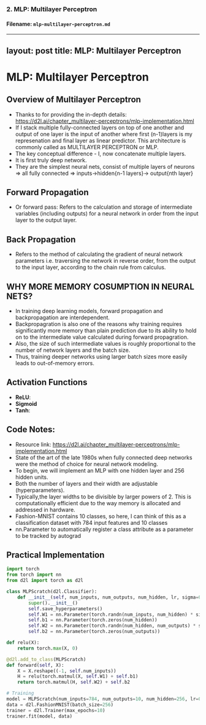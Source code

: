 
### 2. MLP: Multilayer Perceptron

#### Filename: `mlp-multilayer-perceptron.md`


---
layout: post
title: MLP: Multilayer Perceptron
---

# MLP: Multilayer Perceptron

## Overview of Multilayer Perceptron
- Thanks to for providing the in-depth details:  https://d2l.ai/chapter_multilayer-perceptrons/mlp-implementation.html
- If I stack multiple fully-connected layers on top of one another and output of one layer is the input of another where first (n-1)layers is my represenation 
    and final layer as linear predictor. This architecture is commonly called as MULTILAYER PERCEPTRON or MLP.
- The key conceptual difference - I, now concatenate multiple layers.
- It is first truly deep network.
- They are the simplest neural nets, consist of multiple layers of neurons => all fully connected => inputs->hidden{n-1 layers}-> output{nth layer}


## Forward Propagation

- Or forward pass: Refers to the calculation and storage of intermediate variables (including outputs) for a neural network in order from the input layer to the output layer. 

## Back Propagation
- Refers to the method of calculating the gradient of neural network parameters i.e. traversing the network in reverse order, from the output to the input layer, according to the chain rule from calculus. 

## WHY MORE MEMORY COSUMPTION IN NEURAL NETS?

- In training deep learning models, forward propagation and backpropagation are interdependent.
- Backpropagration is also one of the reasons why training requires significantly more memory than plain prediction due to its ability to hold on to the 
  intermediate value calculated during forward propagration.
- Also, the size of such intermediate values is roughly proportional to the number of network layers and the batch size.
- Thus, training deeper networks using larger batch sizes more easily leads to out-of-memory errors.

## Activation Functions

- **ReLU**: 
- **Sigmoid** 
- **Tanh**: 

## Code Notes:
- Resource link: https://d2l.ai/chapter_multilayer-perceptrons/mlp-implementation.html
- State of the art of the late 1980s when fully connected deep networks were the method of choice for neural network modeling.
- To begin, we will implement an MLP with one hidden layer and 256 hidden units.
- Both the number of layers and their width are adjustable (hyperparameters).
- Typically,the layer widths to be divisible by larger powers of 2. This is computationally efficient due to the way memory is allocated and addressed in 
  hardware.
- Fashion-MNIST contains 10 classes, so here, I can think of this as a classification dataset with 784 input features and 10 classes
- nn.Parameter to automatically register a class attribute as a parameter to be tracked by autograd

## Practical Implementation

```python
import torch
from torch import nn
from d2l import torch as d2l

class MLPScratch(d2l.Classifier):
    def __init__(self, num_inputs, num_outputs, num_hidden, lr, sigma=0.01):
        super().__init__()
        self.save_hyperparameters()
        self.W1 = nn.Parameter(torch.randn(num_inputs, num_hidden) * sigma)
        self.b1 = nn.Parameter(torch.zeros(num_hidden))
        self.W2 = nn.Parameter(torch.randn(num_hidden, num_outputs) * sigma)
        self.b2 = nn.Parameter(torch.zeros(num_outputs))

def relu(X):
    return torch.max(X, 0)

@d2l.add_to_class(MLPScratch)
def forward(self, X):
    X = X.reshape((-1, self.num_inputs))
    H = relu(torch.matmul(X, self.W1) + self.b1)
    return torch.matmul(H, self.W2) + self.b2

# Training
model = MLPScratch(num_inputs=784, num_outputs=10, num_hidden=256, lr=0.1)
data = d2l.FashionMNIST(batch_size=256)
trainer = d2l.Trainer(max_epochs=10)
trainer.fit(model, data)
```